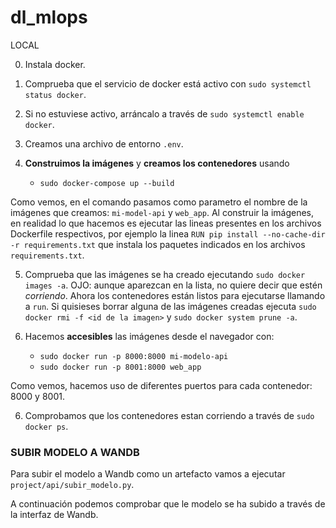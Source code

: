 # dl_mlops

LOCAL

0. Instala docker.

1. Comprueba que el servicio de docker está activo con `sudo systemctl status docker`.

2. Si no estuviese activo, arráncalo a través de `sudo systemctl enable docker`.

3. Creamos una archivo de entorno `.env`.

4. **Construimos la imágenes** y **creamos los contenedores** usando 
    
    - `sudo docker-compose up --build`

Como vemos, en el comando pasamos como parametro el nombre de la imágenes que creamos: `mi-model-api` y `web_app`. Al construir la imágenes, en realidad lo que hacemos es ejecutar las lineas presentes en los archivos Dockerfile respectivos, por ejemplo la linea `RUN pip install --no-cache-dir -r requirements.txt` que instala los paquetes indicados en los archivos `requirements.txt`. 

5. Comprueba que las imágenes se ha creado ejecutando `sudo docker images -a`. OJO: aunque aparezcan en la lista, no quiere decir que estén <em>corriendo</em>. Ahora los contenedores están listos para ejecutarse llamando a `run`. Si quisieses borrar alguna de las imágenes creadas ejecuta `sudo docker rmi -f <id de la imagen>` y `sudo docker system prune -a`.    

5. Hacemos **accesibles** las imágenes desde el navegador con: 

    - `sudo docker run -p 8000:8000 mi-modelo-api`
    - `sudo docker run -p 8001:8000 web_app`

Como vemos, hacemos uso de diferentes puertos para cada contenedor: 8000 y 8001.

6. Comprobamos que los contenedores estan corriendo a través de `sudo docker ps`.



### SUBIR MODELO A WANDB

Para subir el modelo a Wandb como un artefacto vamos a ejecutar `project/api/subir_modelo.py`.

A continuación podemos comprobar que le modelo se ha subido a través de la interfaz de Wandb.


